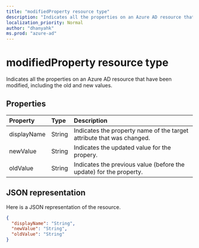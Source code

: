 ```yaml
---
title: "modifiedProperty resource type"
description: "Indicates all the properties on an Azure AD resource that have been modified, including the old and new values."
localization_priority: Normal
author: "dhanyahk"
ms.prod: "azure-ad"
---
```


# modifiedProperty resource type

Indicates all the properties on an Azure AD resource that have been modified, including the old and new values.

## Properties

| Property	   | Type	|Description|
|:---------------|:--------|:----------|
|displayName|String|Indicates the property name of the target attribute that was changed.|
|newValue|String|Indicates the updated value for the propery.|
|oldValue|String|Indicates the previous value (before the update) for the property.|

## JSON representation

Here is a JSON representation of the resource.

<!-- {
  "blockType": "resource",
  "optionalProperties": [

  ],
  "@odata.type": "microsoft.graph.modifiedProperty"
}-->

```json
{
  "displayName": "String",
  "newValue": "String",
  "oldValue": "String"
}
```

<!-- uuid: 8fcb5dbc-d5aa-4681-8e31-b001d5168d79
2015-10-25 14:57:30 UTC -->
<!-- {
  "type": "#page.annotation",
  "description": "modifiedProperty resource",
  "keywords": "",
  "section": "documentation",
  "tocPath": ""
}-->
